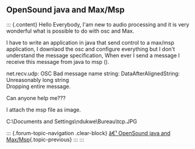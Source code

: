 ## OpenSound java and Max/Msp

::: {.content}
Hello Everybody, I\'am new to audio processing and it is very wonderful
what is possible to do with osc and Max.

I have to write an application in java that send control to a max/msp
application, I downlaod the osc and configure everything but I don\'t
understand the message specification, When ever I send a message I
receive this message from java to msp ().

net.recv.udp: OSC Bad message name string: DataAfterAlignedString:
Unreasonably long string\
Dropping entire message.

Can anyone help me???

I attach the msp file as image.

C:\\Documents and Settings\\ndukwe\\Bureau\\tcp.JPG

::: {.forum-topic-navigation .clear-block}
[â€¹ OpenSound java and
Max/Msp](topic/95 "Go to previous forum topic"){.topic-previous}
:::
:::
